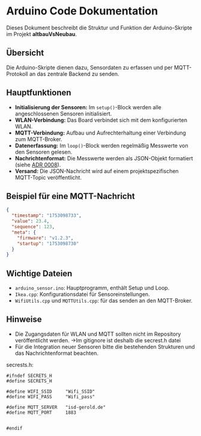 # Arduino Code Dokumentation

Dieses Dokument beschreibt die Struktur und Funktion der Arduino-Skripte im Projekt **altbauVsNeubau**.

## Übersicht

Die Arduino-Skripte dienen dazu, Sensordaten zu erfassen und per MQTT-Protokoll an das zentrale Backend zu senden.

## Hauptfunktionen

- **Initialisierung der Sensoren:** Im `setup()`-Block werden alle angeschlossenen Sensoren initialisiert.
- **WLAN-Verbindung:** Das Board verbindet sich mit dem konfigurierten WLAN.
- **MQTT-Verbindung:** Aufbau und Aufrechterhaltung einer Verbindung zum MQTT-Broker.
- **Datenerfassung:** Im `loop()`-Block werden regelmäßig Messwerte von den Sensoren gelesen.
- **Nachrichtenformat:** Die Messwerte werden als JSON-Objekt formatiert (siehe [ADR 0008](./adr/0008-MQTT-communication-protocol.md)).
- **Versand:** Die JSON-Nachricht wird auf einem projektspezifischen MQTT-Topic veröffentlicht.

## Beispiel für eine MQTT-Nachricht

```json
{
  "timestamp": "1753098733",
  "value": 23.4,
  "sequence": 123,
  "meta": {
    "firmware": "v1.2.3",
    "startup": "1753098730"
  }
}
```

## Wichtige Dateien

- `arduino_sensor.ino`: Hauptprogramm, enthält Setup und Loop.
- `Ikea.cpp`: Konfigurationsdatei für Sensoreinstellungen.
- `WifiUtils.cpp` und `MQTTUtils.cpp`: für das senden an den MQTT-Broker.

## Hinweise

- Die Zugangsdaten für WLAN und MQTT sollten nicht im Repository veröffentlicht werden.
->Im gitignore ist deshalb die secrest.h datei
- Für die Integration neuer Sensoren bitte die bestehenden Strukturen und das Nachrichtenformat beachten.

secrests.h:
```
#ifndef SECRETS_H
#define SECRETS_H

#define WIFI_SSID     "Wifi_SSID"
#define WIFI_PASS     "Wifi_pass"

#define MQTT_SERVER   "isd-gerold.de"
#define MQTT_PORT     1883


#endif
```


